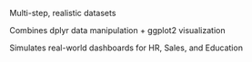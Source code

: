Multi-step, realistic datasets

Combines dplyr data manipulation + ggplot2 visualization

Simulates real-world dashboards for HR, Sales, and Education
